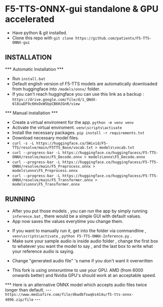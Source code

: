 # F5-TTS-ONNX-gui standalone & GPU accelerated 

- Have python & git installed.
- Clone this repo with `git clone https://github.com/patientx/F5-TTS-ONNX-gui`

## INSTALLATION 
*** Automatic Installation ***
- Run `install.bat`
- Default english version of F5-TTS models are automatically downloaded from huggingface into `/models/onnx/` folder.
- If you can't reach huggingface you can use this link as a backup : `https://drive.google.com/file/d/1_QNdX-6l8iwDF9c6HxOxW5bpCB6HJGnR/view`

*** Manual installation ***
- Create a virtual enviroment for the app. `python -m venv venv`
- Activate the virtual enviroment. `venv\scripts\activate`
- Install the necessary packages. `pip install -r requirements.txt`
- Download necessary model files.
- `curl -s -L https://huggingface.co/SWivid/F5-TTS/resolve/main/F5TTS_Base/vocab.txt > models\vocab.txt`
- `curl --progress-bar -L https://huggingface.co/huggingfacess/F5-TTS-ONNX/resolve/main/F5_Decode.onnx > models\onnx\F5_Decode.onnx`
- `curl --progress-bar -L https://huggingface.co/huggingfacess/F5-TTS-ONNX/resolve/main/F5_Preprocess.onnx > models\onnx\F5_Preprocess.onnx`
- `curl --progress-bar -L https://huggingface.co/huggingfacess/F5-TTS-ONNX/resolve/main/F5_Transformer.onnx > models\onnx\F5_Transformer.onnx`
  
## RUNNING
* After you put those models , you can run the app by simply running `inference.bat` , there would be a simple GUI with default values.
* App now saves the values everytime you change them.
- If you want to manually run it, get into the folder via commandline , `venv\scripts\activate` , `python F5-TTS-ONNX-Inference.py` .
- Make sure your sample audio is inside audio folder , change the first box to whatever you want the model to say , and the last box to write what your reference audio is saying.
* Change "generated audio file" 's name if you don't want it overwritten 

* This fork is using onnxruntime to use your GPU. AMD (from 6000 onwards better) and Nvidia GPU's should work at an acceptable speed. 

*** Here is an alternative ONNX model which accepts audio files twice longer than default.
--- `https://www.mediafire.com/file/dkwdbfswqks414u/f5-tts-onnx-4096.zip/file` ---


  
